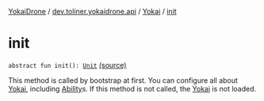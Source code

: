 [YokaiDrone](../../index.md) / [dev.toliner.yokaidrone.api](../index.md) / [Yokai](index.md) / [init](./init.md)

# init

`abstract fun init(): `[`Unit`](https://kotlinlang.org/api/latest/jvm/stdlib/kotlin/-unit/index.html) [(source)](https://github.com/toliner/YokaiDrone/tree/master/src/main/kotlin/dev/toliner/yokaidrone/api/Yokai.kt#L28)

This method is called by bootstrap at first.
You can configure all about [Yokai](index.md), including [Ability](../-ability/index.md)s.
If this method is not called, the [Yokai](index.md) is not loaded.

